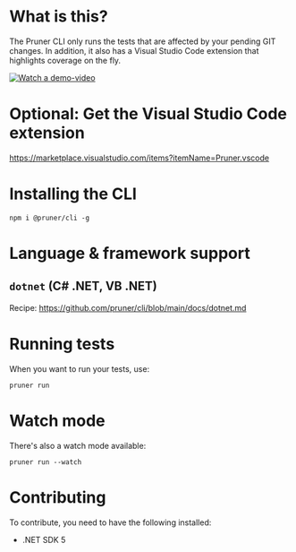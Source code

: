# What is this?
The Pruner CLI only runs the tests that are affected by your pending GIT changes. 
In addition, it also has a Visual Studio Code extension that highlights coverage on the fly.

[![Watch a demo-video](/assets/Pruner.gif)](https://github.com/pruner/cli/blob/main/assets/Pruner.webm?raw=true)

# Optional: Get the Visual Studio Code extension
https://marketplace.visualstudio.com/items?itemName=Pruner.vscode

# Installing the CLI
`npm i @pruner/cli -g`

# Language & framework support
## `dotnet` (C# .NET, VB .NET)
Recipe: https://github.com/pruner/cli/blob/main/docs/dotnet.md

# Running tests
When you want to run your tests, use:

`pruner run`

# Watch mode
There's also a watch mode available:

`pruner run --watch`

# Contributing
To contribute, you need to have the following installed:
- .NET SDK 5
